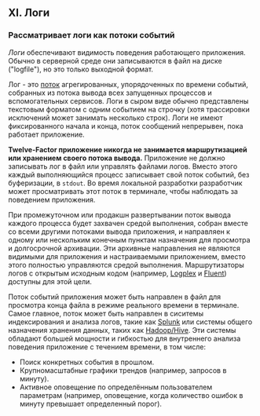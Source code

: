 ## XI. Логи
### Рассматривает логи как потоки событий

*Логи* обеспечивают видимость поведения работающего приложения. Обычно в серверной среде они записываются в файл на диске ("logfile"), но это только выходной формат.

Лог - это [поток](http://adam.heroku.com/past/2011/4/1/logs_are_streams_not_files/) агрегированных, упорядоченных по времени событий, собранных из потока вывода всех запущенных процессов и вспомогательных сервисов.  Логи в сыром виде обычно представлены текстовым форматом с одним событием на строчку (хотя трассировки исключений может занимать несколько строк).  Логи не имеют фиксированного начала и конца, поток сообщений непрерывен, пока работает приложение.

**Twelve-Factor приложение никогда не занимается маршрутизацией или хранением своего потока вывода.**  Приложение не должно записывать лог в файл или управлять файлами логов.  Вместо этого каждый выполняющийся процесс записывает свой поток событий, без буферизации, в `stdout`.  Во время локальной разработки разработчик может просматривать этот поток в терминале, чтобы наблюдать за поведением приложения.

При промежуточном или продакшн развертывании поток вывода каждого процесса будет захвачен средой выполнения, собран вместе со всеми другими потоками вывода приложения, и направляен к одному или нескольким конечным пунктам назначения для просмотра и долгосрочной архивации.  Эти архивные направления не являются видимыми для приложения и настраиваемыми приложением, вместо этого полностью управляются средой выполнения. Маршрутизаторы логов с открытым исходным кодом (например, [Logplex](https://github.com/heroku/logplex) и [Fluent](https://github.com/fluent/fluentd)) доступны для этой цели.

Поток событий приложения может быть направлен в файл для просмотра конца файла в режиме реального времени в терминале.  Самое главное, поток может быть направлен в сиситемы индексирования и анализа логов, такие как [Splunk](http://www.splunk.com/) или системы общего назначения хранения данных, таких как [Hadoop/Hive](HTTP://hive.apache.org/).  Эти системы обладают большей мощности и гибкостью для внутреннего анализа поведения приложение с течением времени, в том числе:

* Поиск конкретных события в прошлом.
* Крупномасштабные графики трендов (например, запросов в минуту).
* Активное оповещение по определённым пользователем параметрам (например, оповещение, когда количество ошибок в минуту превышает определенный порог).
